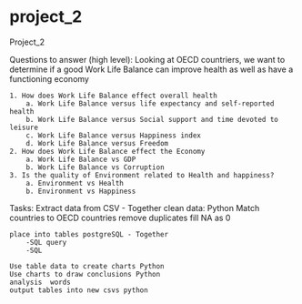 # project_2
Project_2

Questions to answer (high level):
Looking at OECD countriers, we want to determine if a good Work Life Balance can improve health as well as have a functioning economy 

	1. How does Work Life Balance effect overall health
		a. Work Life Balance versus life expectancy and self-reported health
		b. Work Life Balance versus Social support and time devoted to leisure 
		c. Work Life Balance versus Happiness index 
		d. Work Life Balance versus Freedom 
	2. How does Work Life Balance effect the Economy 
		a. Work Life Balance vs GDP 
		b. Work Life Balance vs Corruption
	3. Is the quality of Environment related to Health and happiness? 
		a. Environment vs Health
		b. Environment vs Happiness 
		
		
Tasks: 
	Extract data from CSV - Together
	clean data: Python 
		Match countries to OECD countries
		remove duplicates
		fill NA as 0 

	place into tables postgreSQL - Together 
		-SQL query 
		-SQL 
	
	Use table data to create charts Python
	Use charts to draw conclusions Python
	analysis  words
	output tables into new csvs python 
		
